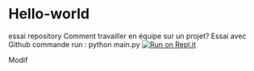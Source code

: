 # Hello-world
essai repository
Comment travailler en équipe sur un projet?
Essai avec Github
commande run : python main.py
[![Run on Repl.it](https://repl.it/badge/github/Mireille77/Hello-world)](https://repl.it/github/Mireille77/Hello-world)

Modif